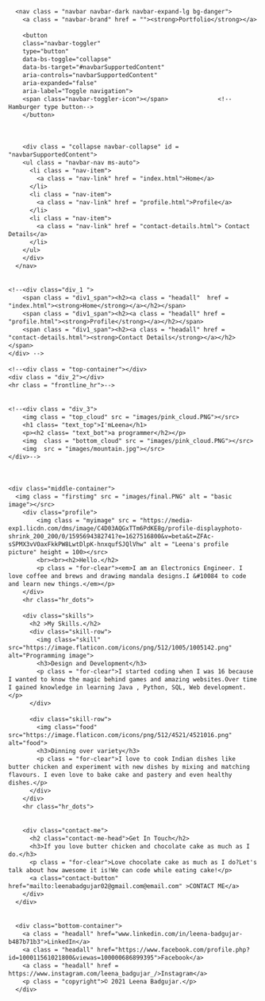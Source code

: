 <!DOCTYPE html>
<html lang="en">
<head>
    <meta charset="UTF-8">
    <meta http-equiv="X-UA-Compatible" content="IE=edge">
    <meta name="viewport" content="width=device-width, initial-scale=1.0">
    <title>Welcome</title>
    <link rel = "stylesheet" href="css/styless.css">         <!--Linking css sheet -->
    <link rel="icon" href="favicon.ico?v=2" type="image/x-icon"/>        <!--Adding favourate icon-->
    <link href="https://fonts.googleapis.com/css2?family=Meie+Script&family=Sacramento&display=swap" rel="stylesheet">   <!--Adding font style-->
    <link href="https://fonts.googleapis.com/css2?family=Rubik:wght@300&display=swap" rel="stylesheet">
    <script src="https://cdn.jsdelivr.net/npm/bootstrap@5.0.2/dist/js/bootstrap.bundle.min.js" integrity="sha384-MrcW6ZMFYlzcLA8Nl+NtUVF0sA7MsXsP1UyJoMp4YLEuNSfAP+JcXn/tWtIaxVXM" crossorigin="anonymous"></script>
    <link href="https://cdn.jsdelivr.net/npm/bootstrap@5.0.2/dist/css/bootstrap.min.css" rel="stylesheet" integrity="sha384-EVSTQN3/azprG1Anm3QDgpJLIm9Nao0Yz1ztcQTwFspd3yD65VohhpuuCOmLASjC" crossorigin="anonymous">
</head>

<body class = "Page1">

      <nav class = "navbar navbar-dark navbar-expand-lg bg-danger">
        <a class = "navbar-brand" href = ""><strong>Portfolio</strong></a>
  
        <button 
        class="navbar-toggler" 
        type="button" 
        data-bs-toggle="collapse" 
        data-bs-target="#navbarSupportedContent" 
        aria-controls="navbarSupportedContent" 
        aria-expanded="false" 
        aria-label="Toggle navigation">
        <span class="navbar-toggler-icon"></span>              <!--Hamburger type button-->
        </button>
  
        
  
        <div class = "collapse navbar-collapse" id = "navbarSupportedContent">
        <ul class = "navbar-nav ms-auto">
          <li class = "nav-item">
            <a class = "nav-link" href = "index.html">Home</a>
          </li>
          <li class = "nav-item">
            <a class = "nav-link" href = "profile.html">Profile</a>
          </li>
          <li class = "nav-item">
            <a class = "nav-link" href = "contact-details.html"> Contact Details</a>
          </li>
        </ul>
        </div>
      </nav>

      
    <!--<div class="div_1 ">
        <span class = "div1_span"><h2><a class = "headall"  href = "index.html"><strong>Home</strong></a></h2></span>
        <span class = "div1_span"><h2><a class = "headall" href = "profile.html"><strong>Profile</strong></a></h2></span>
        <span class = "div1_span"><h2><a class = "headall" href = "contact-details.html"><strong>Contact Details</strong></a></h2></span>
    </div> -->

    <!--<div class = "top-container"></div>
    <div class = "div_2"></div>
    <hr class = "frontline_hr">-->
    
    
    <!--<div class = "div_3">
        <img class = "top_cloud" src = "images/pink_cloud.PNG"></src>
        <h1 class= "text_top">I'mLeena</h1>
        <p><h2 class= "text_bot">a programmer</h2></p>
        <img  class = "bottom_cloud" src = "images/pink_cloud.PNG"></src>
        <img  src = "images/mountain.jpg"></src>
    </div>-->
    
    

    <div class="middle-container">
      <img class = "firstimg" src = "images/final.PNG" alt = "basic image"></src>
        <div class="profile">
            <img class = "myimage" src = "https://media-exp1.licdn.com/dms/image/C4D03AQGxTTm6PdKE8g/profile-displayphoto-shrink_200_200/0/1595694382741?e=1627516800&v=beta&t=ZFAc-sSPMX3vVOaxFkkPW8LwtDlpK-hnxqufSJQlVhw" alt = "Leena's profile picture" height = 100></src>
            <br><br><h2>Hello.</h2>
            <p class = "for-clear"><em>I am an Electronics Engineer. I love coffee and brews and drawing mandala designs.I &#10084 to code and learn new things.</em></p>
        </div>
        <hr class="hr_dots">

        <div class="skills">
          <h2 >My Skills.</h2>
          <div class="skill-row">
            <img class="skill" src="https://image.flaticon.com/icons/png/512/1005/1005142.png" alt="Programming image">
            <h3>Design and Development</h3>
            <p class = "for-clear">I started coding when I was 16 because I wanted to know the magic behind games and amazing websites.Over time I gained knowledge in learning Java , Python, SQL, Web development.</p>
          </div>

          <div class="skill-row">
            <img class="food" src="https://image.flaticon.com/icons/png/512/4521/4521016.png" alt="food">
            <h3>Dinning over variety</h3>
            <p class = "for-clear">I love to cook Indian dishes like butter chicken and experiment with new dishes by mixing and matching flavours. I even love to bake cake and pastery and even healthy dishes.</p>
          </div>
        </div>
        <hr class="hr_dots">
        

        <div class="contact-me">
          <h2 class="contact-me-head">Get In Touch</h2>
          <h3>If you love butter chicken and chocolate cake as much as I do.</h3>
          <p class = "for-clear">Love chocolate cake as much as I do?Let's talk about how awesome it is!We can code while eating cake!</p>
          <a class="contact-button" href="mailto:leenabadgujar02@gmail.com@email.com" >CONTACT ME</a>
        </div>
      </div>
      
      
      <div class="bottom-container">
        <a class = "headall" href="www.linkedin.com/in/leena-badgujar-b487b71b3">LinkedIn</a>
        <a class = "headall" href="https://www.facebook.com/profile.php?id=100011561021800&viewas=100000686899395">Facebook</a>
        <a class = "headall" href = https://www.instagram.com/leena_badgujar_/>Instagram</a> 
        <p class = "copyright">© 2021 Leena Badgujar.</p>
      </div>  
</body>
</html>